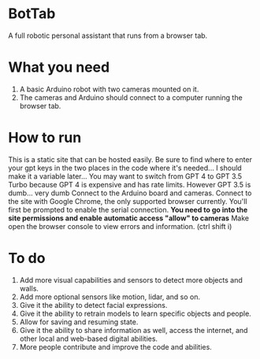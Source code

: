 # BotTab
A full robotic personal assistant that runs from a browser tab.

# What you need
1. A basic Arduino robot with two cameras mounted on it.
2. The cameras and Arduino should connect to a computer running the browser tab.

# How to run
This is a static site that can be hosted easily. 
Be sure to find where to enter your gpt keys in the two places in the code where it's needed... I should make it a variable later...
You may want to switch from GPT 4 to GPT 3.5 Turbo because GPT 4 is expensive and has rate limits. However GPT 3.5 is dumb... very dumb
Connect to the Arduino board and cameras.
Connect to the site with Google Chrome, the only supported browser currently.
You'll first be prompted to enable the serial connection.
**You need to go into the site permissions and enable automatic access "allow" to cameras**
Make open the browser console to view errors and information. (ctrl shift i)

# To do
1. Add more visual capabilities and sensors to detect more objects and walls.
2. Add more optional sensors like motion, lidar, and so on.
3. Give it the ability to detect facial expressions.
4. Give it the ability to retrain models to learn specific objects and people.
5. Allow for saving and resuming state.
6. Give it the ability to share information as well, access the internet, and other local and web-based digital abilities.
7. More people contribute and improve the code and abilities.
